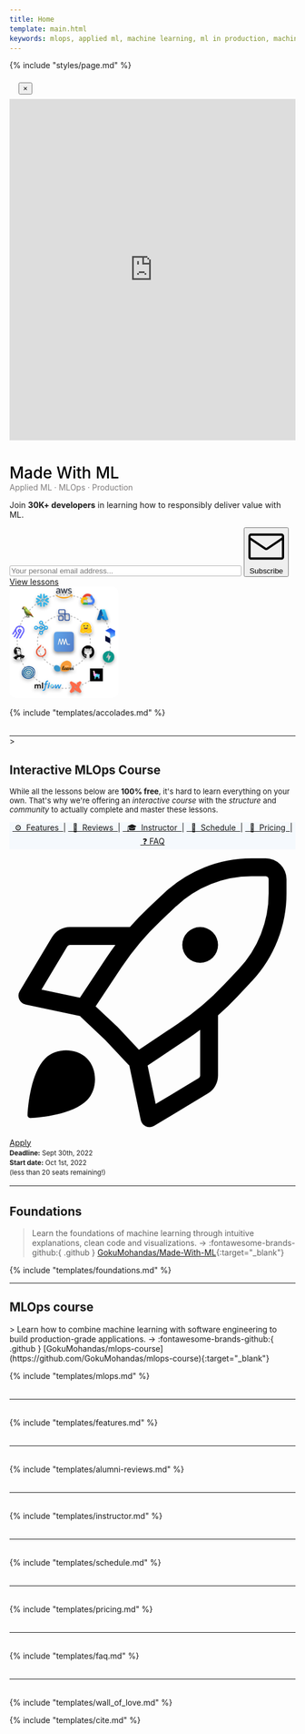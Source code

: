 ```yaml
---
title: Home
template: main.html
keywords: mlops, applied ml, machine learning, ml in production, machine learning in production, applied machine learning
---
```


{% include "styles/page.md" %}

<div class="modal fade" id="newsletterForm" tabindex="-1" role="dialog" aria-labelledby="newsletterFormLabel" aria-hidden="true">
    <div class="modal-dialog modal-dialog-centered" role="document">
        <div class="modal-content">
            <div class="modal-header" style="padding: 0.5rem 1rem 0.5rem 1rem;">
                <button type="button" class="close" data-dismiss="modal" aria-label="Close">
                    <span aria-hidden="true">&times;</span>
                </button>
            </div>
            <!-- DON'T FORGET TO CHANGE INSIDE docs/overrides/newsletter.html -->
            <iframe width="540" height="600" src="https://c8efd03b.sibforms.com/serve/MUIEAMs1dZBzyue8b3i3Gw1PHVEmw4JOmt9cLywb0Z10_6R4KyAdiVxZRc2B0Eq19YaA37r1Tjmj4ESTiMsdWAxUKcyI5ctqqGcBFCdoskkHDydRzYCllDt7UNUQJUVsT9JDJ8a48y54PNbKvWB2mzaWtQlCqztp2aG6h9QC4-Jn2sNlTahB7_yIluIBjKjinOjsVyQERl5gwTI4" frameborder="0" scrolling="auto" allowfullscreen style="display: block;margin-left: auto;margin-right: auto;max-width: 100%;"></iframe>
        </div>
    </div>
</div>

<!-- Hero -->
<div class="row flex-column-reverse flex-md-row">
    <div class="col-md-7" data-aos="fade-right">
        <div class="ai-hero-text">
            <h1 style="margin-bottom: 0rem; color: #000; font-weight: 500;">Made With ML</h1>
            <p style="margin-top: 0rem; margin-bottom: 0rem !important; color: #807e7e;">Applied ML · MLOps · Production</p>
            <p style="font-size: 0.89rem;">Join <b>30K+ developers</b> in learning how to responsibly deliver value with ML.</p>
            <input class="revue-form-field" placeholder="Your personal email address..." type="email" name="member[email]" id="member_email" style="width: 80%; border: 1px solid #b3b3b3; border-radius: 3px;">
            <button class="md-button md-button--purple-gradient mr-2 mb-2 mb-md-0 mt-md-2 mt-2" style="cursor: pointer !important;" data-toggle="modal" data-target="#newsletterForm">
                <span class="twemoji mr-1"><svg xmlns="http://www.w3.org/2000/svg" viewBox="0 0 24 24"><path fill-rule="evenodd" d="M1.75 3A1.75 1.75 0 000 4.75v14c0 .966.784 1.75 1.75 1.75h20.5A1.75 1.75 0 0024 18.75v-14A1.75 1.75 0 0022.25 3H1.75zM1.5 4.75a.25.25 0 01.25-.25h20.5a.25.25 0 01.25.25v.852l-10.36 7a.25.25 0 01-.28 0l-10.36-7V4.75zm0 2.662V18.75c0 .138.112.25.25.25h20.5a.25.25 0 00.25-.25V7.412l-9.52 6.433c-.592.4-1.368.4-1.96 0L1.5 7.412z"></path></svg></span> Subscribe</button>
                <a href="#foundations"><span class="md-button md-button--grey-secondary mr-2 mb-2 mb-md-0 mt-md-2 px-3 py-1">View lessons</span></a>
        </div>
    </div>
    <div class="col-md-5 ai-center-all" data-aos="fade-left">
        <div class="mb-md-0 mb-4">
            <img src="/static/images/logos.png" style="width: 12rem; border-radius: 10px;" alt="machine learning logos">
        </div>
    </div>
</div>

{% include "templates/accolades.md" %}

<hr style="margin-top: 2rem; margin-bottom: 0rem;">

<!-- Course header -->>
<section id="interactive-course" data-aos="zoom-in" data-aos-delay="1500" class="p-4">
    <h2 class="ai-center-all mt-1 mb-0">Interactive MLOps Course</h2>
    <div class="ai-center-all">
        <p class="mt-3" style="font-size: 0.83rem;">While all the lessons below are <b>100% free</b>, it's hard to learn everything on your own. That's why we're offering an <i>interactive course</i> with the <i>structure</i> and <i>community</i> to actually complete and master these lessons.</p>
    </div>
    <div class="mb-4 px-4 py-3" style="background-color: #f5f9fd; text-align: center;">
        <a href="#features">&nbsp;⚙️&nbsp; Features &nbsp;</a>| <a href="#alumni-reviews">&nbsp;&nbsp;📝&nbsp; Reviews &nbsp;</a>| <a href="#instructor">&nbsp;&nbsp;🎓&nbsp; Instructor &nbsp;</a>| <a href="#schedule">&nbsp;&nbsp;📆&nbsp; Schedule &nbsp;</a>| <a href="#pricing">&nbsp;&nbsp;💸&nbsp; Pricing &nbsp;</a>|<a href="#faq">&nbsp;❓&nbsp;FAQ</a>
    </div>
    <div class="ai-center-all">
        <a href="#pricing" class="md-button md-button--green-gradient mb-2 mb-md-0 mt-md-0 mt-1" style="cursor: pointer !important;"><span class="twemoji mr-1"><svg xmlns="http://www.w3.org/2000/svg" viewBox="0 0 24 24"><path fill-rule="evenodd" d="M20.322.75a10.75 10.75 0 00-7.373 2.926l-1.304 1.23A23.743 23.743 0 0010.103 6.5H5.066a1.75 1.75 0 00-1.5.85l-2.71 4.514a.75.75 0 00.49 1.12l4.571.963c.039.049.082.096.129.14L8.04 15.96l1.872 1.994c.044.047.091.09.14.129l.963 4.572a.75.75 0 001.12.488l4.514-2.709a1.75 1.75 0 00.85-1.5v-5.038a23.741 23.741 0 001.596-1.542l1.228-1.304a10.75 10.75 0 002.925-7.374V2.499A1.75 1.75 0 0021.498.75h-1.177zM16 15.112c-.333.248-.672.487-1.018.718l-3.393 2.262.678 3.223 3.612-2.167a.25.25 0 00.121-.214v-3.822zm-10.092-2.7L8.17 9.017c.23-.346.47-.685.717-1.017H5.066a.25.25 0 00-.214.121l-2.167 3.612 3.223.679zm8.07-7.644a9.25 9.25 0 016.344-2.518h1.177a.25.25 0 01.25.25v1.176a9.25 9.25 0 01-2.517 6.346l-1.228 1.303a22.248 22.248 0 01-3.854 3.257l-3.288 2.192-1.743-1.858a.764.764 0 00-.034-.034l-1.859-1.744 2.193-3.29a22.248 22.248 0 013.255-3.851l1.304-1.23zM17.5 8a1.5 1.5 0 11-3 0 1.5 1.5 0 013 0zm-11 13c.9-.9.9-2.6 0-3.5-.9-.9-2.6-.9-3.5 0-1.209 1.209-1.445 3.901-1.49 4.743a.232.232 0 00.247.247c.842-.045 3.534-.281 4.743-1.49z"></path></svg></span> Apply</a>
    </div>
    <div class="ai-center-all mt-3">
        <small><b>Deadline:</b> Sept 30th, 2022</small>
    </div>
    <div class="ai-center-all mt-0">
        <small><b>Start date:</b> Oct 1st, 2022</small>
    </div>
    <div class="ai-center-all mt-1">
        <small>(less than 20 seats remaining!)</small>
    </div>
</section>

<hr style="margin-top: 1rem; margin-bottom: 2rem;">

## Foundations
> Learn the foundations of machine learning through intuitive explanations, clean code and visualizations. &rarr; :fontawesome-brands-github:{ .github } [GokuMohandas/Made-With-ML](https://github.com/GokuMohandas/Made-With-ML){:target="_blank"}

{% include "templates/foundations.md" %}

<hr>

<h2 id="mlops">MLOps course</h2>
> Learn how to combine machine learning with software engineering to build production-grade applications. &rarr; :fontawesome-brands-github:{ .github } [GokuMohandas/mlops-course](https://github.com/GokuMohandas/mlops-course){:target="_blank"}

{% include "templates/mlops.md" %}

<hr style="margin-top: 2rem; margin-bottom: 2rem;">

{% include "templates/features.md" %}

<hr style="margin-top: 2rem; margin-bottom: 2rem;">

{% include "templates/alumni-reviews.md" %}

<hr style="margin-top: 2rem; margin-bottom: 2rem;">

{% include "templates/instructor.md" %}

<hr style="margin-top: 2rem; margin-bottom: 2rem;">

{% include "templates/schedule.md" %}

<hr style="margin-top: 2rem; margin-bottom: 2rem;">

{% include "templates/pricing.md" %}

<hr style="margin-top: 2rem; margin-bottom: 2rem;">

{% include "templates/faq.md" %}

<hr style="margin-top: 2rem; margin-bottom: 2rem;">

{% include "templates/wall_of_love.md" %}

{% include "templates/cite.md" %}